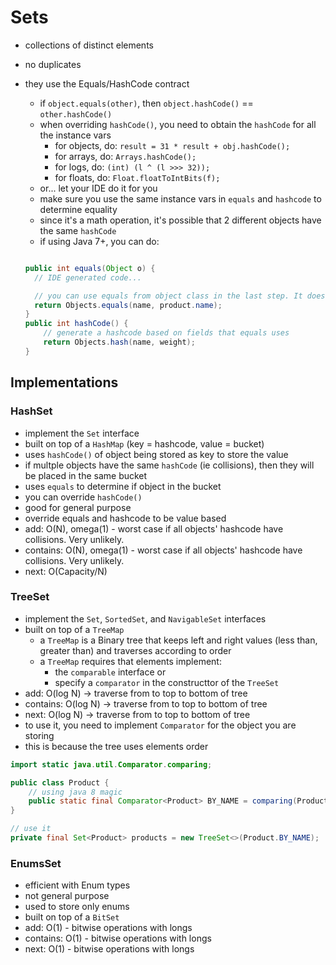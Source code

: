# Sets

- collections of distinct elements
- no duplicates

- they use the Equals/HashCode contract
  - if `object.equals(other)`, then `object.hashCode()` == `other.hashCode()`
  - when overriding `hashCode()`, you need to obtain the `hashCode` for all the instance vars
    - for objects, do: `result = 31 * result + obj.hashCode();`
    - for arrays, do: `Arrays.hashCode();`
    - for logs, do: `(int) (l ^ (l >>> 32));`
    - for floats, do: `Float.floatToIntBits(f);`
  - or... let your IDE do it for you
  - make sure you use the same instance vars in `equals` and `hashcode` to determine equality
  - since it's a math operation, it's possible that 2 different objects have the same `hashCode`
  - if using Java 7+, you can do:
  ```java

  public int equals(Object o) {
    // IDE generated code...

    // you can use equals from object class in the last step. It does null checking by default
    return Objects.equals(name, product.name);
  }
  public int hashCode() {
      // generate a hashcode based on fields that equals uses
      return Objects.hash(name, weight);
  }
  ```

## Implementations

### HashSet

- implement the `Set` interface
- built on top of a `HashMap` (key = hashcode, value = bucket)
- uses `hashCode()` of object being stored as key to store the value
- if multple objects have the same `hashCode` (ie collisions), then they will be placed in the same bucket
- uses `equals` to determine if object in the bucket
- you can override `hashCode()`
- good for general purpose
- override equals and hashcode to be value based
- add: O(N), omega(1) - worst case if all objects' hashcode have collisions. Very unlikely.
- contains: O(N), omega(1) - worst case if all objects' hashcode have collisions. Very unlikely.
- next: O(Capacity/N)

### TreeSet

- implement the `Set`, `SortedSet`, and `NavigableSet` interfaces
- built on top of a `TreeMap`
  - a `TreeMap` is a Binary tree that keeps left and right values (less than, greater than) and traverses according to order
  - a `TreeMap` requires that elements implement:
    - the `comparable` interface or
    - specify a `comparator` in the constructtor of the `TreeSet`
- add: O(log N) -> traverse from to top to bottom of tree
- contains: O(log N) -> traverse from to top to bottom of tree
- next: O(log N) -> traverse from to top to bottom of tree
- to use it, you need to implement `Comparator` for the object you are storing
- this is because the tree uses elements order
```java
import static java.util.Comparator.comparing;

public class Product {
    // using java 8 magic
    public static final Comparator<Product> BY_NAME = comparing(Product::getName);
}

// use it
private final Set<Product> products = new TreeSet<>(Product.BY_NAME);
```

### EnumsSet

- efficient with Enum types
- not general purpose
- used to store only enums
- built on top of a `BitSet`
- add: O(1) - bitwise operations with longs
- contains: O(1) - bitwise operations with longs
- next: O(1) - bitwise operations with longs

